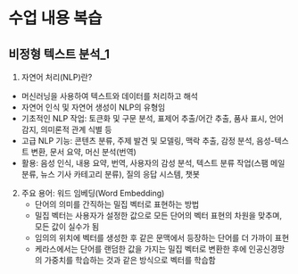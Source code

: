 # 수업 내용 복습
## 비정형 텍스트 분석_1
1. 자연어 처리(NLP)란?
-  머신러닝을 사용하여 텍스트와 데이터를 처리하고 해석
-  자연어 인식 및 자연어 생성이 NLP의 유형임
-  기초적인 NLP 작업: 토큰화 및 구문 분석, 표제어 추출/어간 추출, 품사 표시, 언어 감지, 의미론적 관계 식별 등
-  고급 NLP 기능: 콘텐츠 분류, 주제 발견 및 모델링, 맥락 추출, 감정 분석, 음성-텍스트 변환, 문서 요약, 머신 분석(번역)
-  활용: 음성 인식, 내용 요약, 번역, 사용자의 감성 분석, 텍스트 분류 작업(스팸 메일 분류, 뉴스 기사 카테고리 분류), 질의 응답 시스템, 챗봇

2. 주요 용어: 워드 임베딩(Word Embedding)
   - 단어의 의미를 간직하는 밀집 벡터로 표현하는 방법
   - 밀집 벡터는 사용자가 설정한 값으로 모든 단어의 벡터 표현의 차원을 맞추며, 모든 값이 실수가 됨
   - 임의의 위치에 벡터를 생성한 후 같은 문맥에서 등장하는 단어를 더 가까이 표현
   - 케라스에서는 단어를 랜덤한 값을 가지는 밀집 벡터로 변환한 후에 인공신경망의 가중치를 학습하는 것과 같은 방식으로 벡터를 학습함
   
